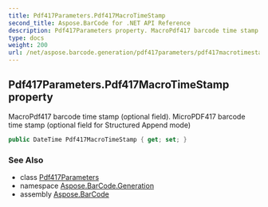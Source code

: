 ```yaml
---
title: Pdf417Parameters.Pdf417MacroTimeStamp
second_title: Aspose.BarCode for .NET API Reference
description: Pdf417Parameters property. MacroPdf417 barcode time stamp optional field. MicroPDF417 barcode time stamp optional field for Structured Append mode
type: docs
weight: 200
url: /net/aspose.barcode.generation/pdf417parameters/pdf417macrotimestamp/
---
```

## Pdf417Parameters.Pdf417MacroTimeStamp property

MacroPdf417 barcode time stamp (optional field). MicroPDF417 barcode time stamp (optional field for Structured Append mode)

```csharp
public DateTime Pdf417MacroTimeStamp { get; set; }
```

### See Also

* class [Pdf417Parameters](../)
* namespace [Aspose.BarCode.Generation](../../../aspose.barcode.generation/)
* assembly [Aspose.BarCode](../../../)


